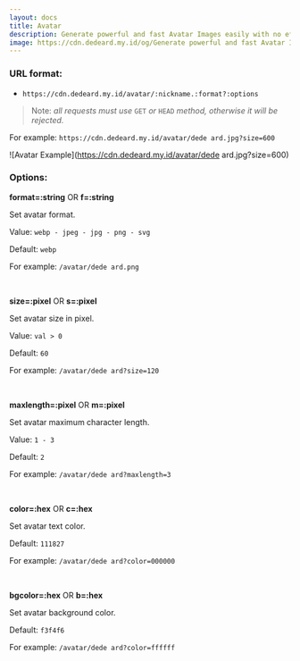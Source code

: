 ```yaml
---
layout: docs
title: Avatar
description: Generate powerful and fast Avatar Images easily with no effort.
image: https://cdn.dedeard.my.id/og/Generate powerful and fast Avatar Images easily with no effort.jpg?sign=https://static.dedeard.my.id/avatar
---
```


### URL format:

- `https://cdn.dedeard.my.id/avatar/:nickname.:format?:options`

> Note: _all requests must use_ `GET` _or_ `HEAD` _method, otherwise it will be rejected._

For example:
`https://cdn.dedeard.my.id/avatar/dede ard.jpg?size=600`

![Avatar Example](https://cdn.dedeard.my.id/avatar/dede ard.jpg?size=600)

### Options:

**format=:string** OR **f=:string**

Set avatar format.

Value: `webp - jpeg - jpg - png - svg`

Default: `webp`

For example: `/avatar/dede ard.png`

<br>

**size=:pixel** OR **s=:pixel**

Set avatar size in pixel.

Value: `val > 0`

Default: `60`

For example: `/avatar/dede ard?size=120`

<br />

**maxlength=:pixel** OR **m=:pixel**

Set avatar maximum character length.

Value: `1 - 3`

Default: `2`

For example: `/avatar/dede ard?maxlength=3`

<br />

**color=:hex** OR **c=:hex**

Set avatar text color.

Default: `111827`

For example: `/avatar/dede ard?color=000000`

<br />

**bgcolor=:hex** OR **b=:hex**

Set avatar background color.

Default: `f3f4f6`

For example: `/avatar/dede ard?color=ffffff`
